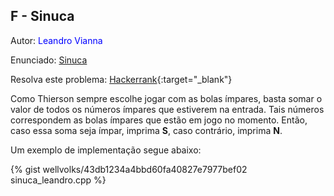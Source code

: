 ## F - Sinuca
<div id="sinuca"></div>

Autor: <font color="blue">Leandro Vianna</font>

Enunciado: [Sinuca][pf]

Resolva este problema: [Hackerrank][hackerrank-a]{:target="_blank"}

[pf]:https://github.com/maratonago/maratonago.github.io/raw/master/_includes/pdfs/primeira_comp_inf_ufg/F.pdf
[hackerrank-a]:		https://www.urionlinejudge.com.br/judge/pt/problems/view/1585

Como Thierson sempre escolhe jogar com as bolas ímpares, basta somar o valor de todos os números ímpares que estiverem na entrada. Tais números correspondem as bolas ímpares que estão em jogo no momento. Então, caso essa soma seja ímpar, imprima <b>S</b>, caso contrário, imprima <b>N</b>.

Um exemplo de implementação segue abaixo:

{% gist wellvolks/43db1234a4bbd60fa40827e7977bef02 sinuca_leandro.cpp %}

